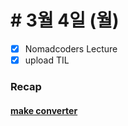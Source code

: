 # # 3월 4일 (월)
- [X] Nomadcoders Lecture
- [X] upload TIL

### Recap
#### [make converter](https://github.com/Han-Seulkee/Lectures/blob/main/React%20for%20Beginners/converter.html)
